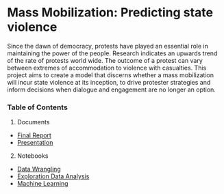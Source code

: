 # Mass Mobilization: Predicting state violence

Since the dawn of democracy, protests have played an essential role in maintaining the power of the people. Research indicates  an upwards trend  of the rate of protests world wide. The outcome of a protest can vary between extremes of accommodation to violence with casualties. 
This project aims to create a model that discerns whether a mass mobilization will incur state violence at its inception, to drive protester strategies and inform decisions when dialogue and engagement are no longer an option.
### Table of Contents

1. Documents
  * [Final Report](https://github.com/montealj/Springboard/blob/master/Capstone_Two/Mass_Mobilization_Report.pdf)
  * [Presentation](https://github.com/montealj/Springboard/blob/master/Capstone_Two/Mass_Mobilization_Project_Presentation.pdf)
2. Notebooks
  * [Data Wrangling](https://github.com/montealj/Springboard/blob/master/Capstone_Two/Mass_Mobilization/Capstone_Two_MM_Data_Wrangling_JM.ipynb)
  * [Exploration Data Analysis](https://github.com/montealj/Springboard/blob/master/Capstone_Two/Mass_Mobilization/Capstone_Two_MM_EDA_JM.ipynb)
  * [Machine Learning](https://github.com/montealj/Springboard/blob/master/Capstone_Two/Mass_Mobilization/Capstone_Two_MM_Modeling_JM.ipynb)
